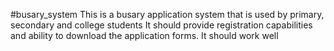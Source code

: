 #busary_system
This is a busary application system that is used by primary, secondary and college students
It should provide registration capabilities and ability to download the application forms.
It should work well
